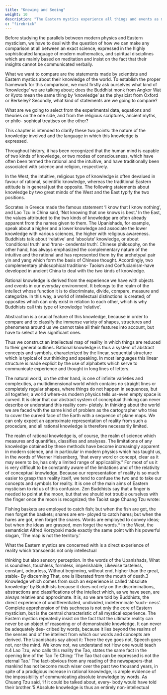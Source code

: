 ```yaml
---
title: "Knowing and Seeing"
weight: 10
description: "The Eastern mystics experience all things and events as manifestations of a basic oneness"
c: "firebrick"
---
```



Before studying the parallels between modern physics and Eastern mysticism, we have to deal with the question of how we can make any comparison at all between an exact science,
expressed in the highly sophisticated language of modern
mathematics, and spiritual disciplines which are mainly based
on meditation and insist on the fact that their insights cannot
be communicated verbally.

What we want to compare are the statements made by scientists and Eastern mystics about their knowledge of the world. To establish the proper framework for this comparison, we must firstly ask ourselves what kind of ‘knowledge’ we are talking about; does the Buddhist monk from Angkor Wat or
Kyoto mean the same thing by ‘knowledge’ as the physicist from Oxford or Berkeley? Secondly, what kind of statements are we going to compare? 

What are we going to select from the experimental data, equations and theories on the one side,
and from the religious scriptures, ancient myths, or philo-
sophical treatises on the other? 

This chapter is intended to clarify these two points: the nature of the knowledge involved
and the language in which this knowledge is expressed.

Throughout history, it has been recognized that the human mind is capable of two kinds of knowledge, or two modes of consciousness, which have often been termed the rational and the intuitive, and have traditionally been associated with science and religion, respectively. 

In the West, the intuitive, religious type of knowledge is often devalued in favour of
rational, scientific knowledge, whereas the traditional Eastern
attitude is in general just the opposite. The following statements
about knowledge by two great minds of the West and the East
typify the two positions. 

Socrates in Greece made the famous statement ‘I know that I know nothing’, and Lao Tzu in China
said, ‘Not knowing that one knows is best.’ In the East, the
values attributed to the two kinds of knowledge are often
already apparent from the names given to them. The Upanishads,
for example, speak about a higher and a lower knowledge and
associate the lower knowledge with various sciences, the higher
with religious awareness. Buddhists talk about ‘relative’ and
‘absolute’ knowledge, or about ‘conditional truth’ and ‘trans-
cendental truth’. Chinese philosophy, on the other hand, has
always emphasized the complementary nature of the intuitive
and the rational and has represented them by the archetypal
pair yin and yang which form the basis of Chinese thought.
Accordingly, two complementary philosophical traditions-
Taoism and Confucianism-have developed in ancient China
to deal with the two kinds of knowledge.

Rational knowledge is derived from the experience we have
with objects and events in our everyday environment. It
belongs to the realm of the intellect whose function it is to
discriminate, divide, compare, measure and categorize. In this
way, a world of intellectual distinctions is created; of opposites
which can only exist in relation to each other, which is why
Buddhists call this type of knowledge ‘relative’.

Abstraction is a crucial feature of this knowledge, because in
order to compare and to classify the immense variety of shapes,
structures and phenomena around us we cannot take all their
features into account, but have to select a few significant ones.


Thus we construct an intellectual map of reality in which things are reduced to their general outlines. Rational knowledge is thus a system of abstract concepts and symbols, characterized
by the linear, sequential structure which is typical of our
thinking and speaking. In most languages this linear structure
is made explicit by the use of alphabets which serve to communicate experience and thought in long lines of letters.


The natural world, on the other hand, is one of infinite
varieties and complexities, a multidimensional world which
contains no straight lines or completely regular shapes, where
things do not happen in sequences, but all together; a world
where-as modern physics tells us-even empty space is
curved. It is clear that our abstract system of conceptual
thinking can never describe or understand this reality com-
pletely. In thinking about the world we are faced with the same
kind of problem as the cartographer who tries to cover the
curved face of the Earth with a sequence of plane maps. We
can only expect an approximate representation of reality from
such a procedure, and all rational knowledge is therefore
necessarily limited.

The realm of rational knowledge is, of course, the realm of
science which measures and quantifies, classifies and analyses.
The limitations of any knowledge obtained by these methods
have become increasingly apparent in modern science, and in
particular in modern physics which has taught us, in the words
of Werner Heisenberg, ‘that every word or concept, clear as
it may seem to be, has only a limited range of applicability.”
For most of us it is very difficult to be constantly aware of the
limitations and of the relativity of conceptual knowledge.
Because our representation of reality is so much easier to grasp
than reality itself, we tend to confuse the two and to take our
concepts and symbols for reality. It is one of the main aims of
Eastern mysticism to rid us of this confusion. Zen Buddhists
say that a finger is needed to point at the moon, but that we
should not trouble ourselves with the finger once the moon
is recognized; the Taoist sage Chuang Tzu wrote:

Fishing baskets are employed to catch fish; but when the
fish are got, the men forget the baskets; snares are em-
ployed to catch hares; but when the hares are got, men
forget the snares. Words are employed to convey ideas;
but when the ideas are grasped, men forget the words.*
In the West, the semanticist Alfred Korzybski made exactly
the same point with his powerful slogan, ‘The map is not the
territory.’

What the Eastern mystics are concerned with is a direct
experience of reality which transcends not only intellectual

thinking but also sensory perception. In the words of the
Upanishads,
What is soundless, touchless, formless, imperishable,
Likewise tasteless, constant, odourless,
Without beginning, without end, higher than the great,
stable-
By discerning That, one is liberated from the mouth of
death.3
Knowledge which comes from such an experience is called
‘absolute knowledge’ by Buddhists because it does not rely
on the discriminations, abstractions and classifications of the
intellect which, as we have seen, are always relative and
approximate. It is, so we are told by Buddhists, the direct
experience of undifferentiated, undivided, indeterminate ‘such-
ness’. Complete apprehension of this suchness is not only the
core of Eastern mysticism, but is the central characteristic of
all mystical experience.
The Eastern mystics repeatedly insist on the fact that the
ultimate reality can never be an object of reasoning or of
demonstrable knowledge. It can never be adequately des-
cribed by words, because it lies beyond the realms of the senses
and of the intellect from which our words and concepts are
derived. The Upanishads say about it:
There the eye goes not,
Speech goes not, nor the mind.
We know not, we understand not
How one would teach it.4
Lao Tzu, who calls this reality the Tao, states the same fact in
the opening line of the Tao Te Ching: ‘The Tao that can be
expressed is not the eternal Tao.’ The fact-obvious from any
reading of the newspapers-that mankind has not become
much wiser over the past two thousand years, in spite of a
prodigious increase in rational knowledge, is ample evidence
of the impossibility of communicating absolute knowledge by
words. As Chuang Tzu said, ‘If it could be talked about, every-
body would have told their brother.‘5
Absolute knowledge is thus an entirely non-intellectual

